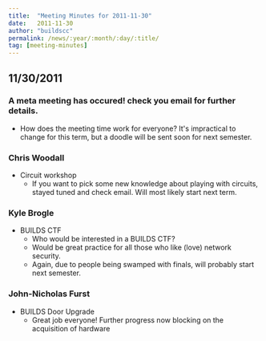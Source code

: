 ```yaml
---
title:  "Meeting Minutes for 2011-11-30"
date:   2011-11-30
author: "buildscc"
permalink: /news/:year/:month/:day/:title/
tag: [meeting-minutes]
---
```


## 11/30/2011

### A meta meeting has occured! check you email for further details.
- How does the meeting time work for everyone? It's impractical to change for this term, but a doodle will be sent soon for next semester.

### Chris Woodall
- Circuit workshop
	- If you want to pick some new knowledge about playing with circuits, stayed tuned and check email. Will most likely start next term.

### Kyle Brogle
- BUILDS CTF
	- Who would be interested in a BUILDS CTF?
	- Would be great practice for all those who like (love) network security.
	- Again, due to people being swamped with finals, will probably start next semester.

### John-Nicholas Furst
- BUILDS Door Upgrade
	- Great job everyone! Further progress now blocking on the acquisition of hardware